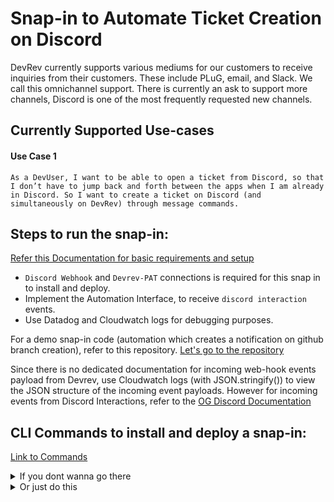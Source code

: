 # Snap-in to Automate Ticket Creation on Discord 
DevRev currently supports various mediums for our customers to receive inquiries from their customers. These include PLuG, email, and Slack. We call this omnichannel support. There is currently an ask to support more channels, Discord is one of the most frequently requested new channels.

## Currently Supported Use-cases
#### Use Case 1
```
As a DevUser, I want to be able to open a ticket from Discord, so that I don’t have to jump back and forth between the apps when I am already in Discord. So I want to create a ticket on Discord (and simultaneously on DevRev) through message commands.
```
## Steps to run the snap-in:

[Refer this Documentation for basic requirements and setup](https://docs.google.com/document/d/1U7_6TgE9P18NGkz_9Zb9bQiukQ0-KdjayvOxG28H4qU/edit#heading=h.ufym6jrip4vw)

* `Discord Webhook` and `Devrev-PAT` connections is required for this snap in to install and deploy.
* Implement the Automation Interface, to receive `discord interaction` events.
* Use Datadog and Cloudwatch logs for debugging purposes.
	
For a demo snap-in code (automation which creates a notification on github branch creation), refer to this repository.
[Let's go to the repository](https://github.com/devrev/flow-lambda-poc)

Since there is no dedicated documentation for incoming web-hook events payload from Devrev, use Cloudwatch logs (with JSON.stringify()) to view the JSON structure of the incoming event payloads. However for incoming events from Discord Interactions, refer to the [OG Discord Documentation](https://discord.com/developers/docs/interactions/receiving-and-responding#interactions)

## CLI Commands to install and deploy a snap-in:
[Link to Commands](https://docs.google.com/document/d/1IcD_Tm3d8s9NRv4A-3RdGz58rdd2lQwOcp8xTAdWtj8/edit?usp=sharing)

<details>
<summary markdown="span">If you dont wanna go there</summary>

#### Devrev-CLI Authentication
devrev profiles authenticate --env dev --org flow-test --usr i-vedansh.srivastava@devrev.ai (only once for a single session)

#### Create tar.gz Archive of the Files
tar -cvzf output.tar.gz ticket-status-update/

#### Create Snap In Package
devrev snap_in_package create-one --slug dev0_snapin --name Dev0  --description "discord ticket creation" | jq .

*(choose a unique slug)*

#### Create Snap In Version 
devrev snap_in_version create-one --manifest manifest.yaml --package don:integration:dvrv-us-1:devo/fOFb0IdZ:snap_in_package/5b55aae8-daa2-49e2-b8d2-8cb939a90ef0 --archive output.tar.gz | jq . 

*(package id “don:integration:dvrv-us-1:devo/fOFb0IdZ:snap_in_package/5b55aae8-daa2-49e2-b8d2-8cb939a90ef0” is received as an output from snap in package creation)*

#### Snap in draft
devrev snap_in draft --snap_in_version don:integration:dvrv-us-1:devo/fOFb0IdZ:snap_in_package/5b55aae8-daa2-49e2-b8d2-8cb939a90ef0:snap_in_version/723ed6f8-6f27-4f71-9d6f-533887a49773 | jq . 

*(version id “don:integration:dvrv-us-1:devo/fOFb0IdZ:snap_in_package/5b55aae8-daa2-49e2-b8d2-8cb939a90ef0:snap_in_version/723ed6f8-6f27-4f71-9d6f-533887a4977” is received as an output from snap in version creation)*

#### Updating Snap-in with global inputs (if any)
devrev snap_in update don:integration:dvrv-us-1:devo/fOFb0IdZ:snap_in/092dac20-f8b5-46ba-92a0-8ff59a21cf74 (to establish connections with Devrev and third-party applications)

*(“don:integration:dvrv-us-1:devo/fOFb0IdZ:snap_in/092dac20-f8b5-46ba-92a0-8ff59a21cf74” is received from draft creation)*

#### Snap In deployment
devrev snap_in deploy don:integration:dvrv-us-1:devo/fOFb0IdZ:snap_in/092dac20-f8b5-46ba-92a0-8ff59a21cf74 

*(“don:integration:dvrv-us-1:devo/fOFb0IdZ:snap_in/092dac20-f8b5-46ba-92a0-8ff59a21cf74” is received post updating the snap in)*

</details>

<details>
<summary markdown="span">Or just do this</summary>
<br>

Open `snapin-DiscordTicketCreation/snapin-discord-ticket-creation/runsnap.sh` in your text editor and set your own `devrev_id` variable.
```
cd snapin-ticket-status/
bash runsnap.sh
```
Every partition in script is a step of snap-in deployment in this [doc](https://docs.google.com/document/d/1IcD_Tm3d8s9NRv4A-3RdGz58rdd2lQwOcp8xTAdWtj8/edit)

Running it like _sh runsnap.sh_ will most likely give an error.
</details>
